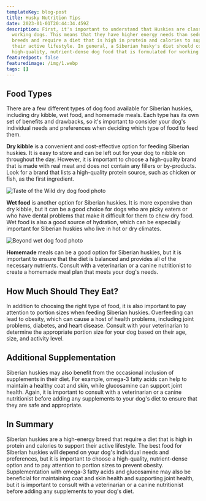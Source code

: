 ```yaml
---
templateKey: blog-post
title: Husky Nutrition Tips
date: 2023-01-01T20:44:34.459Z
description: First, it's important to understand that Huskies are classified as
  working dogs. This means that they have higher energy needs than sedentary
  breeds and require a diet that is high in protein and calories to support
  their active lifestyle. In general, a Siberian husky's diet should consist of
  high-quality, nutrient-dense dog food that is formulated for working breeds.
featuredpost: false
featuredimage: /img/1.webp
tags: []
---
```

## Food Types

There are a few different types of dog food available for Siberian huskies, including dry kibble, wet food, and homemade meals. Each type has its own set of benefits and drawbacks, so it's important to consider your dog's individual needs and preferences when deciding which type of food to feed them.

**Dry kibble** is a convenient and cost-effective option for feeding Siberian huskies. It is easy to store and can be left out for your dog to nibble on throughout the day. However, it is important to choose a high-quality brand that is made with real meat and does not contain any fillers or by-products. Look for a brand that lists a high-quality protein source, such as chicken or fish, as the first ingredient.

![Taste of the Wild dry dog food photo](/img/49064_main._ac_sl1500_v1524669762_.jpg "Taste of the Wild dry dog food")

**Wet food** is another option for Siberian huskies. It is more expensive than dry kibble, but it can be a good choice for dogs who are picky eaters or who have dental problems that make it difficult for them to chew dry food. Wet food is also a good source of hydration, which can be especially important for Siberian huskies who live in hot or dry climates.

![Beyond wet dog food photo](/img/51vec-c60ds.jpg "Beyond wet dog food")

**Homemade** meals can be a good option for Siberian huskies, but it is important to ensure that the diet is balanced and provides all of the necessary nutrients. Consult with a veterinarian or a canine nutritionist to create a homemade meal plan that meets your dog's needs.

## How Much Should They Eat?

In addition to choosing the right type of food, it is also important to pay attention to portion sizes when feeding Siberian huskies. Overfeeding can lead to obesity, which can cause a host of health problems, including joint problems, diabetes, and heart disease. Consult with your veterinarian to determine the appropriate portion size for your dog based on their age, size, and activity level.

## Additional Supplementation

Siberian huskies may also benefit from the occasional inclusion of supplements in their diet. For example, omega-3 fatty acids can help to maintain a healthy coat and skin, while glucosamine can support joint health. Again, it is important to consult with a veterinarian or a canine nutritionist before adding any supplements to your dog's diet to ensure that they are safe and appropriate.

## In Summary

Siberian huskies are a high-energy breed that require a diet that is high in protein and calories to support their active lifestyle. The best food for Siberian huskies will depend on your dog's individual needs and preferences, but it is important to choose a high-quality, nutrient-dense option and to pay attention to portion sizes to prevent obesity. Supplementation with omega-3 fatty acids and glucosamine may also be beneficial for maintaining coat and skin health and supporting joint health, but it is important to consult with a veterinarian or a canine nutritionist before adding any supplements to your dog's diet.